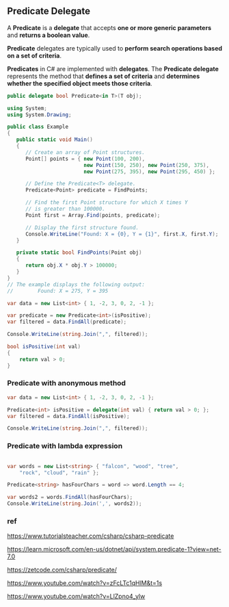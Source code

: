 ## Predicate<T> Delegate
A **Predicate** is a **delegate** that accepts **one or more generic parameters** and **returns a boolean value**.

**Predicate** delegates are typically used to **perform search operations based on a set of criteria**.

**Predicates** in C# are implemented with **delegates**. The **Predicate delegate** represents the method that **defines a set of criteria** and **determines whether the specified object meets those criteria**.


```cs
public delegate bool Predicate<in T>(T obj);

```


```cs
using System;
using System.Drawing;

public class Example
{
   public static void Main()
   {
      // Create an array of Point structures.
      Point[] points = { new Point(100, 200),
                         new Point(150, 250), new Point(250, 375),
                         new Point(275, 395), new Point(295, 450) };

      // Define the Predicate<T> delegate.
      Predicate<Point> predicate = FindPoints;

      // Find the first Point structure for which X times Y
      // is greater than 100000.
      Point first = Array.Find(points, predicate);

      // Display the first structure found.
      Console.WriteLine("Found: X = {0}, Y = {1}", first.X, first.Y);
   }

   private static bool FindPoints(Point obj)
   {
      return obj.X * obj.Y > 100000;
   }
}
// The example displays the following output:
//        Found: X = 275, Y = 395
```

```cs
var data = new List<int> { 1, -2, 3, 0, 2, -1 };

var predicate = new Predicate<int>(isPositive);
var filtered = data.FindAll(predicate);

Console.WriteLine(string.Join(",", filtered));

bool isPositive(int val)
{
    return val > 0;
}
```

### Predicate with anonymous method

```cs
var data = new List<int> { 1, -2, 3, 0, 2, -1 };

Predicate<int> isPositive = delegate(int val) { return val > 0; };
var filtered = data.FindAll(isPositive);

Console.WriteLine(string.Join(",", filtered));
```

### Predicate with lambda expression
```cs

var words = new List<string> { "falcon", "wood", "tree",
    "rock", "cloud", "rain" };

Predicate<string> hasFourChars = word => word.Length == 4;

var words2 = words.FindAll(hasFourChars);
Console.WriteLine(string.Join(',', words2));
```



### ref
https://www.tutorialsteacher.com/csharp/csharp-predicate

https://learn.microsoft.com/en-us/dotnet/api/system.predicate-1?view=net-7.0

https://zetcode.com/csharp/predicate/

https://www.youtube.com/watch?v=zFcLTc1qHlM&t=1s

https://www.youtube.com/watch?v=LlZpno4_ylw

